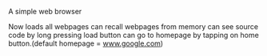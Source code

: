 A simple web browser

Now loads all webpages
can recall webpages from memory
can see source code by long pressing load button
can go to homepage by tapping on home button.(default homepage = www.google.com)